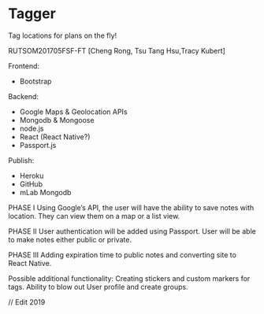 # Tagger
Tag locations for plans on the fly!

RUTSOM201705FSF-FT
[Cheng Rong, Tsu Tang Hsu,Tracy Kubert]

Frontend: 
- Bootstrap

Backend: 
- Google Maps & Geolocation APIs
- Mongodb & Mongoose 
- node.js
- React (React Native?)
- Passport.js 

Publish: 
- Heroku
- GitHub
- mLab Mongodb

PHASE I
Using Google’s API, the user will have the ability to save notes with location.  They can view them on a map or a list view.

PHASE II 
User authentication will be added using Passport.  User will be able to make notes either public or private. 

PHASE III
Adding expiration time to public notes and converting site to React Native.

Possible additional functionality: Creating stickers and custom markers for tags.  Ability to blow out User profile and create groups.


// Edit 2019
